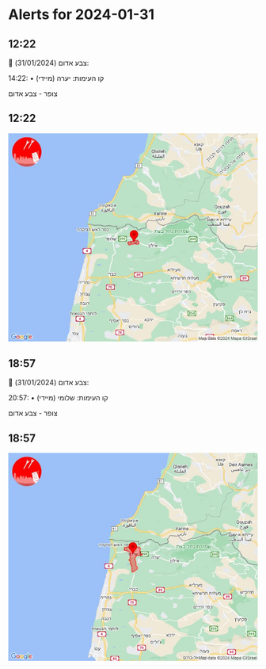# Alerts for 2024-01-31

## 12:22

🔴 צבע אדום (31/01/2024):

14:22:
• קו העימות: יערה (מיידי)

צופר - צבע אדום

## 12:22

![Photo](images/19242.jpg)

## 18:57

🔴 צבע אדום (31/01/2024):

20:57:
• קו העימות: שלומי (מיידי)

צופר - צבע אדום

## 18:57

![Photo](images/19244.jpg)

